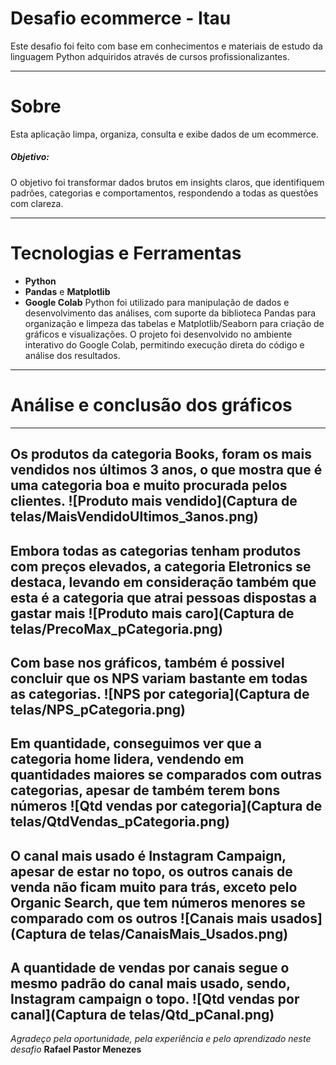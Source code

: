 # Desafio ecommerce - Itau

Este desafio foi feito com base em conhecimentos e materiais de estudo da linguagem Python adquiridos através de cursos profissionalizantes.

---

# Sobre

Esta aplicação limpa, organiza, consulta e exibe dados de um ecommerce.

##### Objetivo:
O objetivo foi transformar dados brutos em insights claros, que identifiquem padrões, categorias e comportamentos, respondendo a todas as questões com clareza.

---

# Tecnologias e Ferramentas
- **Python**  
- **Pandas** e **Matplotlib**  
- **Google Colab** 
Python foi utilizado para manipulação de dados e desenvolvimento das análises, com suporte da biblioteca Pandas para organização e limpeza das tabelas e Matplotlib/Seaborn para criação de gráficos e visualizações. O projeto foi desenvolvido no ambiente interativo do Google Colab, permitindo execução direta do código e análise dos resultados.

--- 
# Análise e conclusão dos gráficos
---
Os produtos da categoria Books, foram os mais vendidos nos últimos 3 anos, o que mostra que é uma categoria boa e muito procurada pelos clientes.
![Produto mais vendido](Captura de telas/MaisVendidoUltimos_3anos.png)
---
Embora todas as categorias tenham produtos com preços elevados, a categoria Eletronics se destaca, levando em consideração também que esta é a categoria que atrai pessoas dispostas a gastar mais
![Produto mais caro](Captura de telas/PrecoMax_pCategoria.png)
---
Com base nos gráficos, também é possivel concluir que os NPS variam bastante em todas as categorias.
![NPS por categoria](Captura de telas/NPS_pCategoria.png)
---
Em quantidade, conseguimos ver que a categoria home lidera, vendendo em quantidades maiores se comparados com outras categorias, apesar de também terem bons números
![Qtd vendas por categoria](Captura de telas/QtdVendas_pCategoria.png)
---
O canal mais usado é Instagram Campaign, apesar de estar no topo, os outros canais de venda não ficam muito para trás, exceto pelo Organic Search, que tem números menores se comparado com os outros
![Canais mais usados](Captura de telas/CanaisMais_Usados.png)
---
A quantidade de vendas por canais segue o mesmo padrão do canal mais usado, sendo, Instagram campaign o topo.
![Qtd vendas por canal](Captura de telas/Qtd_pCanal.png)
---

*Agradeço pela oportunidade, pela experiência e pelo aprendizado neste desafio*
**Rafael Pastor Menezes**
